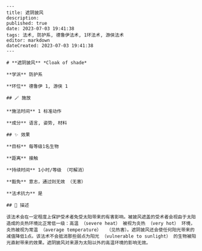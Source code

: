 
    ---
    title: 遮阴披风
    description: 
    published: true
    date: 2023-07-03 19:41:38
    tags: 法术, 防护系, 德鲁伊法术, 1环法术, 游侠法术
    editor: markdown
    dateCreated: 2023-07-03 19:41:38
    ---

    # **遮阴披风** *Cloak of shade*

    **学派** 防护系 

    **环位** 德鲁伊 1, 游侠 1

    ## 🪄 施放

    **施法时间** 1 标准动作

    **成分** 语言, 姿势, 材料

    ## ✨ 效果 

    **目标** 每等级1名生物 

    **距离** 接触  

    **持续时间** 1小时/等级 （可解消） 

    **豁免** 意志，通过则无效 （无害）

    **法术抗力** 是

    ## 📖 描述

    该法术会在一定程度上保护受术者免受太阳带来的有害影响。被披风遮盖的受术者会视由于太阳造成的炎热环境比正常低一级：高温 （severe heat） 被视为炎热 （very hot） 环境，炎热被视为常温 （average temperature）  （见热害）。遮阴披风还会使任何阳光带来的减值降低1点。该法术不会抵消那些弱点为阳光 （vulnerable to sunlight） 的生物被阳光直射带来的效果。遮阴披风对来源为太阳以外的高温环境的影响无效。
    